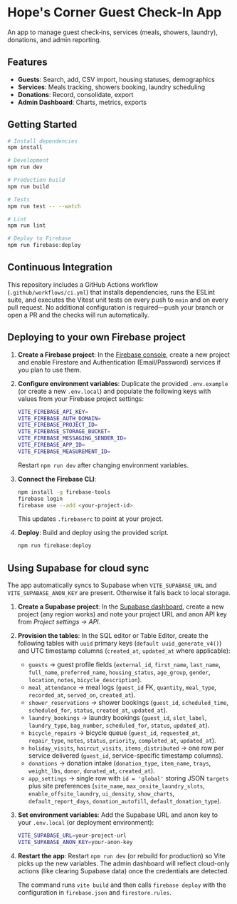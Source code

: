 # Hope's Corner Guest Check‑In App

An app to manage guest check‑ins, services (meals, showers, laundry), donations, and admin reporting.

## Features

- **Guests**: Search, add, CSV import, housing statuses, demographics
- **Services**: Meals tracking, showers booking, laundry scheduling
- **Donations**: Record, consolidate, export
- **Admin Dashboard**: Charts, metrics, exports

## Getting Started

```bash
# Install dependencies
npm install

# Development
npm run dev

# Production build
npm run build

# Tests
npm run test -- --watch

# Lint
npm run lint

# Deploy to Firebase
npm run firebase:deploy
```

## Continuous Integration

This repository includes a GitHub Actions workflow (`.github/workflows/ci.yml`) that installs dependencies, runs the ESLint suite, and executes the Vitest unit tests on every push to `main` and on every pull request. No additional configuration is required—push your branch or open a PR and the checks will run automatically.

## Deploying to your own Firebase project

1. **Create a Firebase project**: In the [Firebase console](https://console.firebase.google.com/), create a new project and enable Firestore and Authentication (Email/Password) services if you plan to use them.
2. **Configure environment variables**: Duplicate the provided `.env.example` (or create a new `.env.local`) and populate the following keys with values from your Firebase project settings:

   ```bash
   VITE_FIREBASE_API_KEY=
   VITE_FIREBASE_AUTH_DOMAIN=
   VITE_FIREBASE_PROJECT_ID=
   VITE_FIREBASE_STORAGE_BUCKET=
   VITE_FIREBASE_MESSAGING_SENDER_ID=
   VITE_FIREBASE_APP_ID=
   VITE_FIREBASE_MEASUREMENT_ID=
   ```

   Restart `npm run dev` after changing environment variables.
3. **Connect the Firebase CLI**:

   ```bash
   npm install -g firebase-tools
   firebase login
   firebase use --add <your-project-id>
   ```

   This updates `.firebaserc` to point at your project.
4. **Deploy**: Build and deploy using the provided script.

   ```bash
   npm run firebase:deploy
   ```

## Using Supabase for cloud sync

The app automatically syncs to Supabase when `VITE_SUPABASE_URL` and `VITE_SUPABASE_ANON_KEY` are present. Otherwise it falls back to local storage.

1. **Create a Supabase project**: In the [Supabase dashboard](https://app.supabase.com/), create a new project (any region works) and note your project URL and anon API key from _Project settings → API_.
2. **Provision the tables**: In the SQL editor or Table Editor, create the following tables with `uuid` primary keys (`default uuid_generate_v4()`) and UTC timestamp columns (`created_at`, `updated_at` where applicable):
   - `guests` → guest profile fields (`external_id`, `first_name`, `last_name`, `full_name`, `preferred_name`, `housing_status`, `age_group`, `gender`, `location`, `notes`, `bicycle_description`).
   - `meal_attendance` → meal logs (`guest_id` FK, `quantity`, `meal_type`, `recorded_at`, `served_on`, `created_at`).
   - `shower_reservations` → shower bookings (`guest_id`, `scheduled_time`, `scheduled_for`, `status`, `created_at`, `updated_at`).
   - `laundry_bookings` → laundry bookings (`guest_id`, `slot_label`, `laundry_type`, `bag_number`, `scheduled_for`, `status`, `updated_at`).
   - `bicycle_repairs` → bicycle queue (`guest_id`, `requested_at`, `repair_type`, `notes`, `status`, `priority`, `completed_at`, `updated_at`).
   - `holiday_visits`, `haircut_visits`, `items_distributed` → one row per service delivered (`guest_id`, service-specific timestamp columns).
   - `donations` → donation intake (`donation_type`, `item_name`, `trays`, `weight_lbs`, `donor`, `donated_at`, `created_at`).
   - `app_settings` → single row with `id = 'global'` storing JSON `targets` plus site preferences (`site_name`, `max_onsite_laundry_slots`, `enable_offsite_laundry`, `ui_density`, `show_charts`, `default_report_days`, `donation_autofill`, `default_donation_type`).
3. **Set environment variables**: Add the Supabase URL and anon key to your `.env.local` (or deployment environment):

   ```bash
   VITE_SUPABASE_URL=your-project-url
   VITE_SUPABASE_ANON_KEY=your-anon-key
   ```

4. **Restart the app**: Restart `npm run dev` (or rebuild for production) so Vite picks up the new variables. The admin dashboard will reflect cloud-only actions (like clearing Supabase data) once the credentials are detected.

   The command runs `vite build` and then calls `firebase deploy` with the configuration in `firebase.json` and `firestore.rules`.
